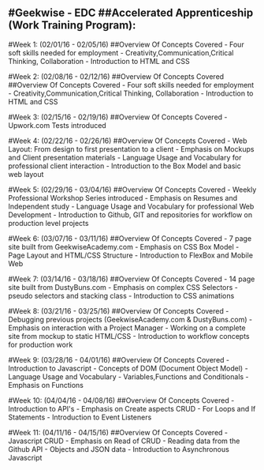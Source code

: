 #Geekwise - EDC
##Accelerated Apprenticeship (Work Training Program): 
---
#Week 1: (02/01/16 - 02/05/16)
	##Overview Of Concepts Covered
	- Four soft skills needed for employment
	- Creativity,Communication,Critical Thinking, Collaboration
	- Introduction to HTML and CSS
   
#Week 2: (02/08/16 - 02/12/16)
##Overview Of Concepts Covered
	##Overview Of Concepts Covered
	- Four soft skills needed for employment
	- Creativity,Communication,Critical Thinking, Collaboration
	- Introduction to HTML and CSS
	
#Week 3: (02/15/16 - 02/19/16)
	##Overview Of Concepts Covered
	- Upwork.com Tests introduced
	
#Week 4: (02/22/16 - 02/26/16)
	##Overview Of Concepts Covered
	- Web Layout: From design to first presentation to a client	- Emphasis on Mockups and Client presentation materials
	- Language Usage and Vocabulary for professional client interaction
	- Introduction to the Box Model and basic web layout

#Week 5: (02/29/16 - 03/04/16)
	##Overview Of Concepts Covered
	- Weekly Professional Workshop Series introduced
	- Emphasis on Resumes and Independent study 
	- Language Usage and Vocabulary for professional Web Development
	- Introduction to Github, GIT and repositories for workflow on production level projects
	

	
#Week 6: (03/07/16 - 03/11/16)
	##Overview Of Concepts Covered
	- 7 page site built from GeekwiseAcademy.com
	- Emphasis on CSS Box Model 
	- Page Layout and HTML/CSS Structure 
	- Introduction to FlexBox and Mobile Web
	
#Week 7: (03/14/16 - 03/18/16)
	##Overview Of Concepts Covered
	- 14 page site built from DustyBuns.com
	- Emphasis on complex CSS Selectors
	- pseudo selectors and stacking class 
	- Introduction to CSS animations
	
#Week 8: (03/21/16 - 03/25/16)
	##Overview Of Concepts Covered
	- Debugging previous projects (GeekwiseAcademy.com & DustyBuns.com)
	- Emphasis on interaction with a Project Manager
	- Working on a complete site from mockup to static HTML/CSS 
	- Introduction to workflow concepts for production work

#Week 9: (03/28/16 - 04/01/16)
	##Overview Of Concepts Covered
	- Introduction to Javascript
	- Concepts of DOM (Document Object Model)
	- Language Usage and Vocabulary
	- Variables,Functions and Conditionals
	- Emphasis on Functions

#Week 10: (04/04/16 - 04/08/16)
	##Overview Of Concepts Covered
	- Introduction to API's
	- Emphasis on Create aspects CRUD
	- For Loops and If Statements
	- Introduction to Event Listeners

#Week 11: (04/11/16 - 04/15/16)
	##Overview Of Concepts Covered
	- Javascript CRUD
	- Emphasis on Read of CRUD
	- Reading data from the Github API
	- Objects and JSON data
	- Introduction to Asynchronous Javascript
